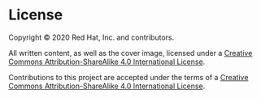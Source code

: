# License
Copyright © 2020 Red Hat, Inc. and contributors.

All written content, as well as the cover image, licensed under a [Creative Commons Attribution-ShareAlike 4.0 International License](http://creativecommons.org/licenses/by-sa/4.0/).

Contributions to this project are accepted under the terms of a [Creative Commons Attribution-ShareAlike 4.0 International License](http://creativecommons.org/licenses/by-sa/4.0/).
